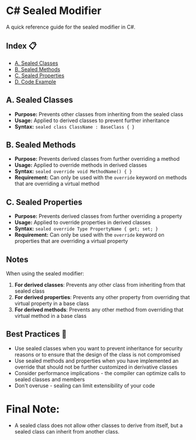 # C# Sealed Modifier

A quick reference guide for the sealed modifier in C#.

## Index 📋 
- [A. Sealed Classes](#a-sealed-classes)
- [B. Sealed Methods](#b-sealed-methods)
- [C. Sealed Properties](#c-sealed-properties)
- [D. Code Example](#d-code-example)

## A. Sealed Classes

- **Purpose:** Prevents other classes from inheriting from the sealed class
- **Usage:** Applied to derived classes to prevent further inheritance
- **Syntax:** `sealed class ClassName : BaseClass { }`

## B. Sealed Methods

- **Purpose:** Prevents derived classes from further overriding a method
- **Usage:** Applied to override methods in derived classes
- **Syntax:** `sealed override void MethodName() { }`
- **Requirement:** Can only be used with the `override` keyword on methods that are overriding a virtual method

## C. Sealed Properties

- **Purpose:** Prevents derived classes from further overriding a property
- **Usage:** Applied to override properties in derived classes
- **Syntax:** `sealed override Type PropertyName { get; set; }`
- **Requirement:** Can only be used with the `override` keyword on properties that are overriding a virtual property

## Notes

When using the sealed modifier:

1. **For derived classes**: Prevents any other class from inheriting from that sealed class
2. **For derived properties**: Prevents any other property from overriding that virtual property in a base class
3. **For derived methods**: Prevents any other method from overriding that virtual method in a base class

## Best Practices 🥇

- Use sealed classes when you want to prevent inheritance for security reasons or to ensure that the design of the class is not compromised
- Use sealed methods and properties when you have implemented an override that should not be further customized in derivative classes
- Consider performance implications - the compiler can optimize calls to sealed classes and members
- Don't overuse - sealing can limit extensibility of your code


# Final Note: 
- A sealed class does not allow other classes to derive from itself, but a sealed class can inherit from another class.


